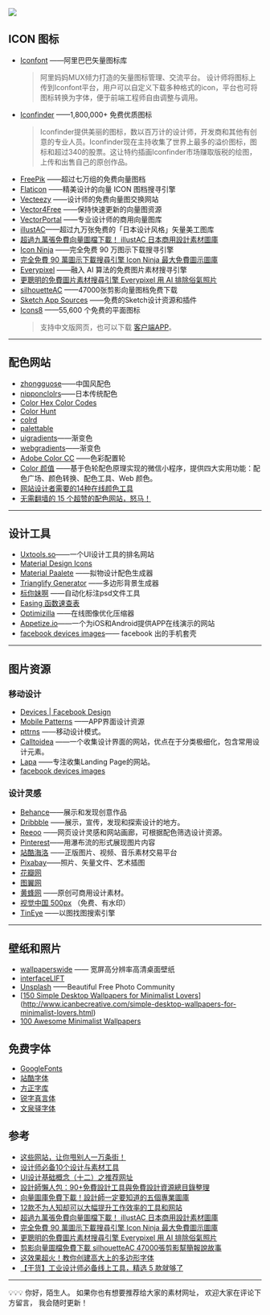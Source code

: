 ![](http://upload-images.jianshu.io/upload_images/2648731-8f7a20047bf7451d.jpg?imageMogr2/auto-orient/strip%7CimageView2/2/w/1240)

## ICON 图标

* [Iconfont](http://www.iconfont.cn/plus) ——阿里巴巴矢量图标库
    > 阿里妈妈MUX倾力打造的矢量图标管理、交流平台。
    > 设计师将图标上传到Iconfont平台，用户可以自定义下载多种格式的icon，平台也可将图标转换为字体，便于前端工程师自由调整与调用。
* [Iconfinder](https://www.iconfinder.com) ——1,800,000+ 免费优质图标
    > Iconfinder提供美丽的图标，数以百万计的设计师，开发商和其他有创意的专业人员。Iconfinder现在主持收集了世界上最多的溢价图标，图标和超过340的股票。这让特约插画Iconfinder市场赚取版税的绘图，上传和出售自己的原创作品。
* [FreePik](http://www.freepik.com/popular-vectors) ——超过七万组的免费向量图档
* [Flaticon](http://www.flaticon.com) ——精美设计的向量 ICON 图档搜寻引擎
* [Vecteezy](https://www.vecteezy.com) ——设计师的免费向量图交换网站
* [Vector4Free](http://vector4free.com) ——保持快速更新的向量图资源
* [VectorPortal](http://www.vectorportal.com) ——专业设计师的商用向量图库
* [illustAC](https://www.ac-illust.com/)——超过九万张免费的「日本设计风格」矢量美工图库
* [超過九萬張免費向量圖檔下載！ illustAC 日本商用設計素材圖庫](http://www.playpcesor.com/2017/07/illustac.html)
* [Icon Ninja](http://www.iconninja.com/) ——完全免费 90 万图示下载搜寻引擎 
* [完全免費 90 萬圖示下載搜尋引擎 Icon Ninja 最大免費圖示圖庫](http://www.playpcesor.com/2016/10/icon-ninja-search-download.html)
* [Everypixel](https://everypixel.com) ——融入 AI 算法的免费图片素材搜寻引擎
* [更聰明的免費圖片素材搜尋引擎 Everypixel 用 AI 排除俗氣照片](http://www.playpcesor.com/2017/03/everypixel-ai-search-free-stock-images.html)
* [silhouetteAC](https://en.silhouette-ac.com) ——47000张剪影向量图档免费下载
* [Sketch App Sources](https://www.sketchappsources.com) ——免费的Sketch设计资源和插件
* [Icons8](https://zh.icons8.com) ——55,600 个免费的平面图标
   > 支持中文版网页，也可以下载 [客户端APP](https://icons8.com/app)。

---
## 配色网站
* [zhongguose](http://zhongguose.com/)——中国风配色
* [nipponclolrs](http://nipponcolors.com/#nataneyu)——日本传统配色
* [Color Hex Color Codes](http://www.color-hex.com/)
* [Color Hunt](http://colorhunt.co/)
* [colrd](http://colrd.com/)
* [palettable](www.palettable.io)
* [uigradients](https://uigradients.com/)——渐变色
* [webgradients](https://webgradients.com/)——渐变色
* [Adobe Color CC](https://color.adobe.com/zh/create/color-wheel/) ——色彩配置轮
* [Color 颜值](https://minapp.com/miniapp/3775/)  ——基于色轮配色原理实现的微信小程序，提供四大实用功能：配色广场、颜色转换、配色工具、Web 颜色。
* [网站设计者需要的14种在线颜色工具](http://www.jianshu.com/p/bfdd36903ff3)
* [无需翻墙的 15 个超赞的配色网站，怒马！](https://mp.weixin.qq.com/s/JWhqsAXiwl5dgSUV1jFyzw)
---

## 设计工具
* [Uxtools.so](http://uxtools.co/tools/design)——一个UI设计工具的排名网站
* [Material Design Icons](https://materialdesignicons.com/)
* [Material Paalete](https://www.materialpalette.com/light-blue/blue) ——拟物设计配色生成器
* [Trianglify Generator](http://qrohlf.com/trianglify-generator/) ——多边形背景生成器
* [标你妹啊](http://www.biaonimeia.com) ——自动化标注psd文件工具 
* [Easing 函数速查表](http://easings.net/zh-tw)
* [Optimizilla](http://optimizilla.com/zh/) ——在线图像优化压缩器
*  [Appetize.io](https://appetize.io)——一个为iOS和Android提供APP在线演示的网站
* [facebook devices images](https://facebook.design/devices#filters)—— facebook 出的手机套壳
---

## 图片资源

### 移动设计

* [Devices | Facebook Design](https://facebook.design/devices#filters)
*  [Mobile Patterns](http://www.mobile-patterns.com) ——APP界面设计资源
*  [pttrns](https://pttrns.com) ——移动设计模式。
*  [Calltoidea](http://www.calltoidea.com) ——一个收集设计界面的网站，优点在于分类极细化，包含常用设计元素。
*  [Lapa](http://lapa.ninja/) ——专注收集Landing Page的网站。
* [facebook devices images](https://facebook.design/devices#filters)

### 设计灵感
* [Behance](https://www.behance.net)——展示和发现创意作品
*  [Dribbble](https://dribbble.com) ——展示，宣传，发现和探索设计的地方。
*  [Reeoo](http://reeoo.com) ——网页设计灵感和网站画廊，可根据配色筛选设计资源。
* [Pinterest](https://www.pinterest.com)——用瀑布流的形式展现图片内容
*  [站酷海洛](http://www.hellorf.com) ——正版图片、视频、音乐素材交易平台
*  [Pixabay](https://pixabay.com)——照片、矢量文件、艺术插图
*  [花瓣网](http://huaban.com)
*  [图翼网](http://www.tuyiyi.com) 
*  [黄蜂网](http://woofeng.cn) ——原创可商用设计素材。
*  [视觉中国 500px](https://www.vcg.com/collection/500px) （免费、有水印）
* [TinEye](https://tineye.com/) ——以图找图搜索引擎

---

## 壁纸和照片

*  [wallpaperswide](http://wallpaperswide.com) —— 宽屏高分辨率高清桌面壁纸
*  [interfaceLIFT](https://interfacelift.com/wallpaper/downloads/date/any/)
*  [Unsplash](https://unsplash.com) ——Beautiful Free Photo Community
*  [[150 Simple Desktop Wallpapers for Minimalist Lovers](http://icanbecreative.com/article/simple-desktop-wallpapers-for-minimalist-lovers)](http://www.icanbecreative.com/simple-desktop-wallpapers-for-minimalist-lovers.html)
* [100 Awesome Minimalist Wallpapers](http://www.lifehack.org/articles/technology/100-awesome-minimalist-wallpapers.html)


## 免费字体
* [GoogleFonts](https://fonts.google.com/)
* [站酷字体](https://www.zcool.com.cn/special/zcoolfonts/#4thpage)
* [方正字库](http://www.foundertype.com/index.php/FindFont/index)
* [锐字真言体](http://reeji.com/font/rui_zi_zhen_yan_ti/)
* [文泉驿字体](http://wenq.org/wqy2/index.cgi)

## 参考
* [这些网站，让你甩别人一万条街！](http://www.jianshu.com/p/cb4f56a84d63)
* [设计师必备10个设计与素材工具](http://www.jianshu.com/p/0aa1ca86f872)
* [UI设计基础概念（十二）之推荐网址](http://www.ui.cn/detail/152742.html)
* [設計師懶人包：90+免費設計工具與免費設計資源總目錄整理](http://www.playpcesor.com/2016/12/design-tools-resource-list.html)
* [向量圖庫免費下載！設計師一定要知道的五個專業圖庫](http://www.playpcesor.com/2015/02/free-vectors-art-download.html)
* [12款不为人知却可以大幅提升工作效率的工具和网站](http://www.jianshu.com/p/5e7eb969fec1)
* [超過九萬張免費向量圖檔下載！ illustAC 日本商用設計素材圖庫](http://www.playpcesor.com/2017/07/illustac.html)
* [完全免費 90 萬圖示下載搜尋引擎 Icon Ninja 最大免費圖示圖庫](http://www.playpcesor.com/2016/10/icon-ninja-search-download.html)
* [更聰明的免費圖片素材搜尋引擎 Everypixel 用 AI 排除俗氣照片](http://www.playpcesor.com/2017/03/everypixel-ai-search-free-stock-images.html)
* [剪影向量圖檔免費下載 silhouetteAC 47000張剪影幫簡報說故事](http://www.playpcesor.com/2017/07/silhouetteac-47000.html)
* [这效果超火！教你创建高大上的多边形字体](http://www.uisdc.com/low-poly-text-effect-ps)
* [【干货】工业设计师必备线上工具，精选 5 款就够了](http://mp.weixin.qq.com/s?__biz=MjM5MDMwODg2MA==&mid=2654911665&idx=2&sn=474ff4612a87f955fb459d3ddf88a09c&chksm=bd8cdc228afb553408964d04c62d68d71f0c609e5800394d8b0d2f950e66a5c26b7801bc17d8#rd)

---
💡💡💡 
你好，陌生人。
如果你也有想要推荐给大家的素材网址，
欢迎大家在评论下方留言，
我会随时更新！
